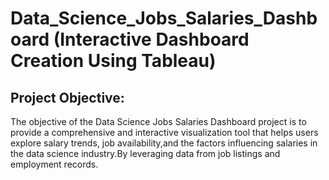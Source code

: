 # Data_Science_Jobs_Salaries_Dashboard (Interactive Dashboard Creation Using Tableau)
## Project Objective:
 The objective of the Data Science Jobs Salaries Dashboard project is to provide a comprehensive and interactive visualization 
 tool that helps users explore salary trends, job availability,and the factors influencing salaries in the data science 
 industry.By leveraging data from job listings and employment records.
 
 
 
